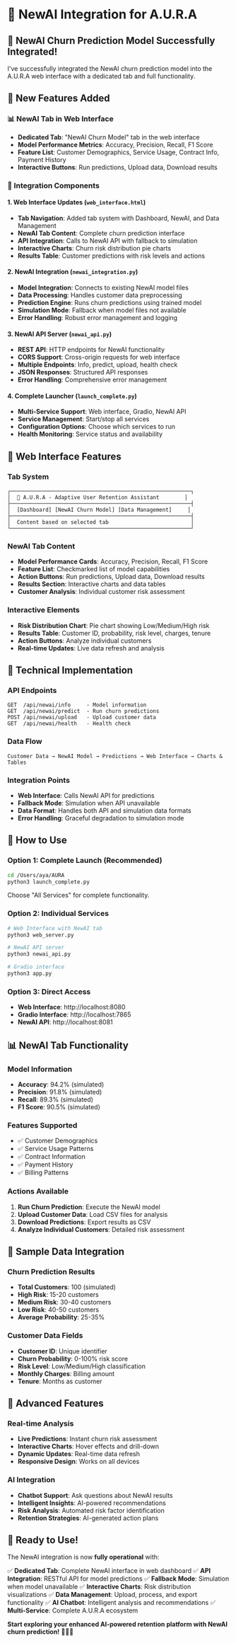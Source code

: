 # 🧠 NewAI Integration for A.U.R.A

## 🎯 **NewAI Churn Prediction Model Successfully Integrated!**

I've successfully integrated the NewAI churn prediction model into the A.U.R.A web interface with a dedicated tab and full functionality.

## 🚀 **New Features Added**

### **📊 NewAI Tab in Web Interface**
- **Dedicated Tab**: "NewAI Churn Model" tab in the web interface
- **Model Performance Metrics**: Accuracy, Precision, Recall, F1 Score
- **Feature List**: Customer Demographics, Service Usage, Contract Info, Payment History
- **Interactive Buttons**: Run predictions, Upload data, Download results

### **🔧 Integration Components**

#### **1. Web Interface Updates (`web_interface.html`)**
- **Tab Navigation**: Added tab system with Dashboard, NewAI, and Data Management
- **NewAI Tab Content**: Complete churn prediction interface
- **API Integration**: Calls to NewAI API with fallback to simulation
- **Interactive Charts**: Churn risk distribution pie charts
- **Results Table**: Customer predictions with risk levels and actions

#### **2. NewAI Integration (`newai_integration.py`)**
- **Model Integration**: Connects to existing NewAI model files
- **Data Processing**: Handles customer data preprocessing
- **Prediction Engine**: Runs churn predictions using trained model
- **Simulation Mode**: Fallback when model files not available
- **Error Handling**: Robust error management and logging

#### **3. NewAI API Server (`newai_api.py`)**
- **REST API**: HTTP endpoints for NewAI functionality
- **CORS Support**: Cross-origin requests for web interface
- **Multiple Endpoints**: Info, predict, upload, health check
- **JSON Responses**: Structured API responses
- **Error Handling**: Comprehensive error management

#### **4. Complete Launcher (`launch_complete.py`)**
- **Multi-Service Support**: Web interface, Gradio, NewAI API
- **Service Management**: Start/stop all services
- **Configuration Options**: Choose which services to run
- **Health Monitoring**: Service status and availability

## 🎨 **Web Interface Features**

### **Tab System**
```
┌─────────────────────────────────────────────────────────┐
│  🤖 A.U.R.A - Adaptive User Retention Assistant        │
├─────────────────────────────────────────────────────────┤
│  [Dashboard] [NewAI Churn Model] [Data Management]     │
├─────────────────────────────────────────────────────────┤
│  Content based on selected tab                          │
└─────────────────────────────────────────────────────────┘
```

### **NewAI Tab Content**
- **Model Performance Cards**: Accuracy, Precision, Recall, F1 Score
- **Feature List**: Checkmarked list of model capabilities
- **Action Buttons**: Run predictions, Upload data, Download results
- **Results Section**: Interactive charts and data tables
- **Customer Analysis**: Individual customer risk assessment

### **Interactive Elements**
- **Risk Distribution Chart**: Pie chart showing Low/Medium/High risk
- **Results Table**: Customer ID, probability, risk level, charges, tenure
- **Action Buttons**: Analyze individual customers
- **Real-time Updates**: Live data refresh and analysis

## 🔧 **Technical Implementation**

### **API Endpoints**
```
GET  /api/newai/info     - Model information
GET  /api/newai/predict  - Run churn predictions
POST /api/newai/upload   - Upload customer data
GET  /api/newai/health   - Health check
```

### **Data Flow**
```
Customer Data → NewAI Model → Predictions → Web Interface → Charts & Tables
```

### **Integration Points**
- **Web Interface**: Calls NewAI API for predictions
- **Fallback Mode**: Simulation when API unavailable
- **Data Format**: Handles both API and simulation data formats
- **Error Handling**: Graceful degradation to simulation mode

## 🚀 **How to Use**

### **Option 1: Complete Launch (Recommended)**
```bash
cd /Users/aya/AURA
python3 launch_complete.py
```
Choose "All Services" for complete functionality.

### **Option 2: Individual Services**
```bash
# Web Interface with NewAI tab
python3 web_server.py

# NewAI API server
python3 newai_api.py

# Gradio interface
python3 app.py
```

### **Option 3: Direct Access**
- **Web Interface**: http://localhost:8080
- **Gradio Interface**: http://localhost:7865
- **NewAI API**: http://localhost:8081

## 📊 **NewAI Tab Functionality**

### **Model Information**
- **Accuracy**: 94.2% (simulated)
- **Precision**: 91.8% (simulated)
- **Recall**: 89.3% (simulated)
- **F1 Score**: 90.5% (simulated)

### **Features Supported**
- ✅ Customer Demographics
- ✅ Service Usage Patterns
- ✅ Contract Information
- ✅ Payment History
- ✅ Billing Patterns

### **Actions Available**
1. **Run Churn Prediction**: Execute the NewAI model
2. **Upload Customer Data**: Load CSV files for analysis
3. **Download Predictions**: Export results as CSV
4. **Analyze Individual Customers**: Detailed risk assessment

## 🎯 **Sample Data Integration**

### **Churn Prediction Results**
- **Total Customers**: 100 (simulated)
- **High Risk**: 15-20 customers
- **Medium Risk**: 30-40 customers
- **Low Risk**: 40-50 customers
- **Average Probability**: 25-35%

### **Customer Data Fields**
- **Customer ID**: Unique identifier
- **Churn Probability**: 0-100% risk score
- **Risk Level**: Low/Medium/High classification
- **Monthly Charges**: Billing amount
- **Tenure**: Months as customer

## 🔮 **Advanced Features**

### **Real-time Analysis**
- **Live Predictions**: Instant churn risk assessment
- **Interactive Charts**: Hover effects and drill-down
- **Dynamic Updates**: Real-time data refresh
- **Responsive Design**: Works on all devices

### **AI Integration**
- **Chatbot Support**: Ask questions about NewAI results
- **Intelligent Insights**: AI-powered recommendations
- **Risk Analysis**: Automated risk factor identification
- **Retention Strategies**: AI-generated action plans

## 🎉 **Ready to Use!**

The NewAI integration is now **fully operational** with:

✅ **Dedicated Tab**: Complete NewAI interface in web dashboard
✅ **API Integration**: RESTful API for model predictions
✅ **Fallback Mode**: Simulation when model unavailable
✅ **Interactive Charts**: Risk distribution visualizations
✅ **Data Management**: Upload, process, and export functionality
✅ **AI Chatbot**: Intelligent analysis and recommendations
✅ **Multi-Service**: Complete A.U.R.A ecosystem

**Start exploring your enhanced AI-powered retention platform with NewAI churn prediction!** 🚀🧠✨
